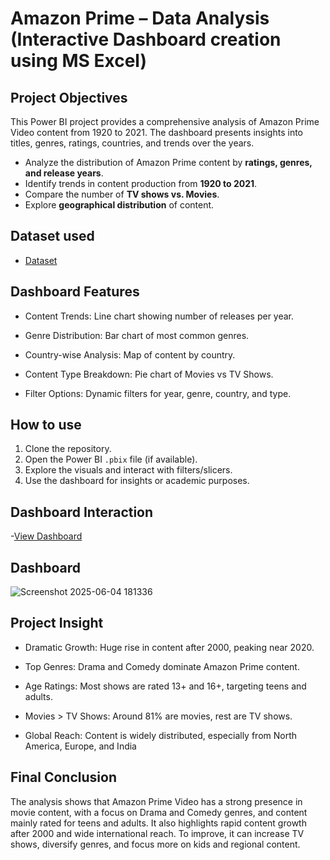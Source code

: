 # Amazon Prime – Data Analysis (Interactive Dashboard creation using MS Excel)
## Project Objectives
This Power BI project provides a comprehensive analysis of Amazon Prime Video content from 1920 to 2021. The dashboard presents insights into titles, genres, ratings, countries, and trends over the years.
- Analyze the distribution of Amazon Prime content by **ratings, genres, and release years**.
- Identify trends in content production from **1920 to 2021**.
- Compare the number of **TV shows vs. Movies**.
- Explore **geographical distribution** of content.


## Dataset used
- <a href="https://github.com/Dhanusha2929/Amazon-Prime-Dashboard-/blob/main/amazon_prime_titles.csv">Dataset</a>

## Dashboard Features
- Content Trends: Line chart showing number of releases per year.

- Genre Distribution: Bar chart of most common genres.

- Country-wise Analysis: Map  of content by country.

- Content Type Breakdown: Pie chart of Movies vs TV Shows.

- Filter Options: Dynamic filters for year, genre, country, and type.

## How to use

1. Clone the repository.
2. Open the Power BI `.pbix` file (if available).
3. Explore the visuals and interact with filters/slicers.
4. Use the dashboard for insights or academic purposes.



## Dashboard Interaction
-<a href="https://github.com/Dhanusha2929/Amazon-Prime-Dashboard-/blob/main/Screenshot%202025-06-04%20181336.png">View Dashboard </a>

## Dashboard
![Screenshot 2025-06-04 181336](https://github.com/user-attachments/assets/e482b54c-c2f3-4deb-94c0-1f952e52e890)

## Project Insight
- Dramatic Growth: Huge rise in content after 2000, peaking near 2020.

- Top Genres: Drama and Comedy dominate Amazon Prime content.

- Age Ratings: Most shows are rated 13+ and 16+, targeting teens and adults.

- Movies > TV Shows: Around 81% are movies, rest are TV shows.

- Global Reach: Content is widely distributed, especially from North America, Europe, and India

## Final Conclusion
The analysis shows that Amazon Prime Video has a strong presence in movie content, with a focus on Drama and Comedy genres, and content mainly rated for teens and adults. It also highlights rapid content growth after 2000 and wide international reach. To improve, it can increase TV shows, diversify genres, and focus more on kids and regional content.


